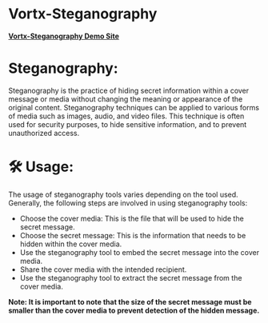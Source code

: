 # Vortx-Steganography
  <a href="https://vortexography.netlify.app" ><b>Vortx-Steganography Demo Site</b></a>
  
# Steganography:

 Steganography is the practice of hiding secret information within a cover message or media without changing the meaning or appearance of the original content. Steganography techniques can be applied to various forms of media such as images, audio, and video files. This technique is often used for security purposes, to hide sensitive information, and to prevent unauthorized access.

# 🛠️ Usage:
The usage of steganography tools varies depending on the tool used. Generally, the following steps are involved in using steganography tools:

- Choose the cover media: This is the file that will be used to hide the secret message.
- Choose the secret message: This is the information that needs to be hidden within the cover media.
- Use the steganography tool to embed the secret message into the cover media.
- Share the cover media with the intended recipient.
- Use the steganography tool to extract the secret message from the cover media.

<b>Note: It is important to note that the size of the secret message must be smaller than the cover media to prevent detection of the hidden message.</b>
